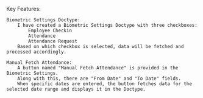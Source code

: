 Key Features:

    Biometric Settings Doctype:
        I have created a Biometric Settings Doctype with three checkboxes:
            Employee Checkin
            Attendance
            Attendance Request
        Based on which checkbox is selected, data will be fetched and processed accordingly.

    Manual Fetch Attendance:
        A button named "Manual Fetch Attendance" is provided in the Biometric Settings.
        Along with this, there are "From Date" and "To Date" fields.
        When specific dates are entered, the button fetches data for the selected date range and displays it in the Doctype.
